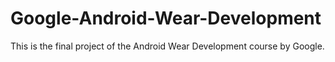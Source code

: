 # Google-Android-Wear-Development
This is the final project of the Android Wear Development course by Google.

